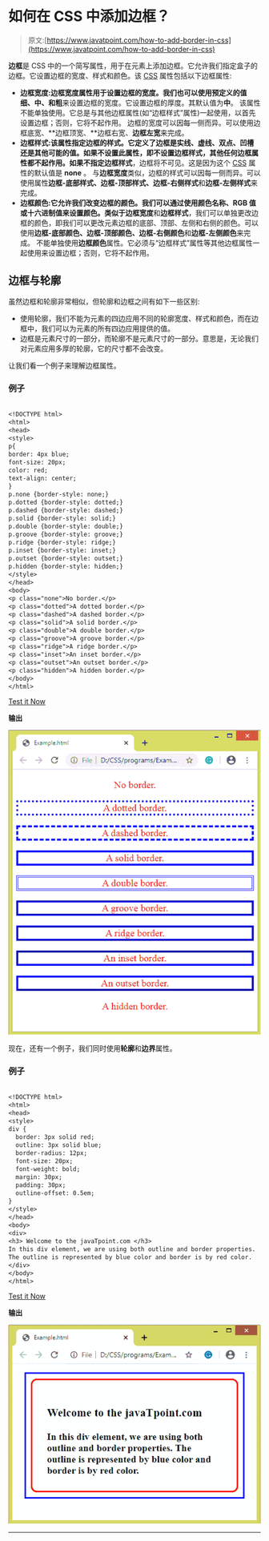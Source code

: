 # 如何在 CSS 中添加边框？

> 原文:[https://www.javatpoint.com/how-to-add-border-in-css](https://www.javatpoint.com/how-to-add-border-in-css)

**边框**是 CSS 中的一个简写属性，用于在元素上添加边框。它允许我们指定盒子的边框。它设置边框的宽度、样式和颜色。该 [CSS](https://javatpoint.com/css-tutorial) 属性包括以下边框属性:

*   **边框宽度:**边框宽度属性用于设置边框的宽度。我们也可以使用预定义的值**细、中、**和**粗**来设置边框的宽度。它设置边框的厚度。其默认值为**中**。
    该属性不能单独使用。它总是与其他边框属性(如“边框样式”属性)一起使用，以首先设置边框；否则，它将不起作用。
    边框的宽度可以因每一侧而异。可以使用边框底宽、**边框顶宽、**边框右宽、**边框左宽**来完成。
*   **边框样式:**该属性指定边框的样式。它定义了边框是实线、虚线、双点、凹槽还是其他可能的值。如果不设置此属性，即不设置边框样式，其他任何边框属性都不起作用。如果不指定**边框样式**，边框将不可见。这是因为这个 [CSS](https://www.javatpoint.com/css-tutorial) 属性的默认值是 **none** 。
    与**边框宽度**类似，边框的样式可以因每一侧而异。可以使用属性**边框-底部样式、边框-顶部样式、边框-右侧样式**和**边框-左侧样式**来完成。
*   **边框颜色:**它允许我们改变边框的颜色。我们可以通过使用颜色名称、RGB 值或十六进制值来设置颜色。类似于**边框宽度**和**边框样式**，我们可以单独更改边框的颜色，即我们可以更改元素边框的底部、顶部、左侧和右侧的颜色。可以使用**边框-底部颜色、边框-顶部颜色、边框-右侧颜色**和**边框-左侧颜色**来完成。
    不能单独使用**边框颜色**属性。它必须与“边框样式”属性等其他边框属性一起使用来设置边框；否则，它将不起作用。

## 边框与轮廓

虽然边框和轮廓非常相似，但轮廓和边框之间有如下一些区别:

*   使用轮廓，我们不能为元素的四边应用不同的轮廓宽度、样式和颜色，而在边框中，我们可以为元素的所有四边应用提供的值。
*   边框是元素尺寸的一部分，而轮廓不是元素尺寸的一部分。意思是，无论我们对元素应用多厚的轮廓，它的尺寸都不会改变。

让我们看一个例子来理解边框属性。

### 例子

```

<!DOCTYPE html>  
<html>  
<head>  
<style>  
p{
border: 4px blue;
font-size: 20px;
color: red;
text-align: center;
}
p.none {border-style: none;}  
p.dotted {border-style: dotted;}  
p.dashed {border-style: dashed;}  
p.solid {border-style: solid;}  
p.double {border-style: double;}  
p.groove {border-style: groove;}  
p.ridge {border-style: ridge;}  
p.inset {border-style: inset;}  
p.outset {border-style: outset;}  
p.hidden {border-style: hidden;}  
</style>  
</head>  
<body>  
<p class="none">No border.</p>  
<p class="dotted">A dotted border.</p>  
<p class="dashed">A dashed border.</p>  
<p class="solid">A solid border.</p>  
<p class="double">A double border.</p>  
<p class="groove">A groove border.</p>  
<p class="ridge">A ridge border.</p>  
<p class="inset">An inset border.</p>  
<p class="outset">An outset border.</p>  
<p class="hidden">A hidden border.</p>  
</body>  
</html>  

```

[Test it Now](https://www.javatpoint.com/oprweb/test.jsp?filename=how-to-add-a-border-in-css1)

**输出**

![How to add a border in CSS](img/1e574df61cac36e8f64d4b23e42781b9.png)

现在，还有一个例子，我们同时使用**轮廓**和**边界**属性。

### 例子

```

<!DOCTYPE html>  
<html>  
<head>  
<style>  
div {
  border: 3px solid red;
  outline: 3px solid blue;
  border-radius: 12px;
  font-size: 20px;
  font-weight: bold;
  margin: 30px;
  padding: 30px;
  outline-offset: 0.5em;
}  
</style>  
</head>  
<body>  
<div>
<h3> Welcome to the javaTpoint.com </h3>
In this div element, we are using both outline and border properties. The outline is represented by blue color and border is by red color.
</div>
</body>  
</html>  

```

[Test it Now](https://www.javatpoint.com/oprweb/test.jsp?filename=how-to-add-a-border-in-css2)

**输出**

![How to add a border in CSS](img/cf59ffbfb1372be7c73b47ed20f87268.png)

* * *
